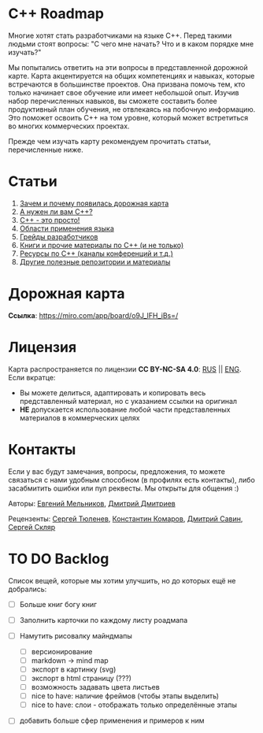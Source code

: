 # C++ Roadmap

Многие хотят стать разработчиками на языке C++. Перед такими людьми стоят вопросы: "С чего мне начать? Что и в каком порядке мне изучать?"

Мы попытались ответить на эти вопросы в представленной дорожной карте. Карта акцентируется на общих компетенциях и навыках, которые встречаются в большинстве проектов. Она призвана помочь тем, кто только начинает свое обучение или имеет небольшой опыт. Изучив набор перечисленных навыков, вы сможете составить более продуктивный план обучения, не отвлекаясь на побочную информацию. Это поможет освоить C++ на том уровне, который может встретиться во многих коммерческих проектах. 

Прежде чем изучать карту рекомендуем прочитать статьи, перечисленные ниже.


# Статьи

1. [Зачем и почему появилась дорожная карта](Rationale.md)
1. [А нужен ли вам C++?](SelfIdentification.md)
1. [C++ - это просто!](FunCpp.md)
1. [Области применения языка](AreasOfApplication.md)
1. [Грейды разработчиков](Grades/Overview.md)
1. [Книги и прочие материалы по С++ (и не только)](Books.md)
1. [Ресурсы по C++ (каналы конференций и т.д.)](CommunitySources.md)
1. [Другие полезные репозитории и материалы](ThirdPartyRepositories.md)

# Дорожная карта

**Ссылка**: https://miro.com/app/board/o9J_lFH_iBs=/


# Лицензия 
Карта распространяется по лицензии **CC BY-NC-SA 4.0**: [RUS](https://creativecommons.org/licenses/by-nc-sa/4.0/deed.ru) || [ENG](https://creativecommons.org/licenses/by-nc-sa/4.0/deed.en). Если вкратце:

- Вы можете делиться, адаптировать и копировать весь представленный материал, но с указанием ссылки на оригинал 
- **НЕ** допускается использование любой части представленных материалов в коммерческих целях 


# Контакты

Если у вас будут замечания, вопросы, предложения, то можете связаться с нами удобным способном (в профилях есть контакты), либо засабмитить ошибки или пул реквесты. Мы открыты для общения :)

Авторы:
[Евгений Мельников](https://github.com/salmer),
[Дмитрий Дмитриев](https://github.com/DmitrievDmitriyA)

Рецензенты:
[Сергей Тюленев](https://github.com/marleeeeeey),
[Константин Комаров](https://github.com/MolinRE),
[Дмитрий Савин](https://github.com/SD57),
[Сергей Скляр](https://github.com/SergeiSkliar)

# TO DO Backlog

Список вещей, которые мы хотим улучшить, но до которых ещё не добрались:

- [ ] Больше книг богу книг
- [ ] Заполнить карточки по каждому листу роадмапа
- [ ] Намутить рисовалку майндмапы
  - [ ] версионирование
  - [ ] markdown -> mind map
  - [ ] экспорт в картинку (svg)
  - [ ] экспорт в html страницу (???)
  - [ ] возможность задавать цвета листьев
  - [ ] nice to have: наличие фреймов (чтобы этапы выделить)
  - [ ] nice to have: слои - отображать только определённые этапы
- [ ] добавить больше сфер применения и примеров к ним


